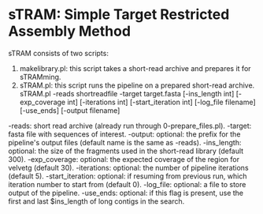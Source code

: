 # sTRAM: Simple Target Restricted Assembly Method

sTRAM consists of two scripts:
1. makelibrary.pl: this script takes a short-read archive and prepares it for sTRAMming.
2. sTRAM.pl: this script runs the pipeline on a prepared short-read archive.
    sTRAM.pl -reads shortreadfile -target target.fasta [-ins_length int] [-exp_coverage int] [-iterations int] [-start_iteration int] [-log_file filename] [-use_ends] [-output filename]

  -reads:     		short read archive (already run through 0-prepare_files.pl).
  -target:          fasta file with sequences of interest.
  -output:	        optional: the prefix for the pipeline's output files (default name is the same as -reads).
  -ins_length:	    optional: the size of the fragments used in the short-read library (default 300).
  -exp_coverage:    optional: the expected coverage of the region for velvetg (default 30).
  -iterations:      optional: the number of pipeline iterations (default 5).
  -start_iteration: optional: if resuming from previous run, which iteration number to start from (default 0).
  -log_file:        optional: a file to store output of the pipeline.
  -use_ends:        optional: if this flag is present, use the first and last $ins_length of long contigs in the search.
